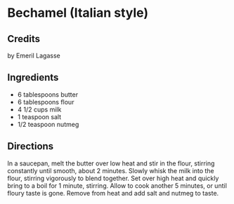 # Bechamel (Italian style) 

<!-- BEGIN content -->

## Credits

by Emeril Lagasse

## Ingredients

- 6 tablespoons butter 
- 6 tablespoons flour 
- 4 1/2 cups milk 
- 1 teaspoon salt 
- 1/2 teaspoon nutmeg

## Directions

In a saucepan, melt the butter over low heat and stir in the flour, stirring constantly until smooth, about 2 minutes. Slowly whisk the milk into the flour, stirring vigorously to blend together. Set over high heat and quickly bring to a boil for 1 minute, stirring. Allow to cook another 5 minutes, or until floury taste is gone. Remove from heat and add salt and nutmeg to taste.

<!-- Saved in parser cache with key mudabon_recipe:pcache:idhash:1312-0!1!0!0!!en!2 and timestamp 20071117180426 --><!-- END content -->

